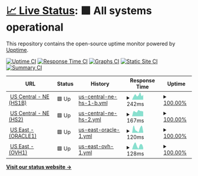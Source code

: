 # [📈 Live Status](https://status.jackz.me): <!--live status--> **🟩 All systems operational**

This repository contains the open-source uptime monitor powered by [Upptime](https://github.com/upptime/upptime).

[![Uptime CI](https://github.com/jackzmc/upptime/workflows/Uptime%20CI/badge.svg)](https://github.com/jackzmc/upptime/actions?query=workflow%3A%22Uptime+CI%22)
[![Response Time CI](https://github.com/jackzmc/upptime/workflows/Response%20Time%20CI/badge.svg)](https://github.com/jackzmc/upptime/actions?query=workflow%3A%22Response+Time+CI%22)
[![Graphs CI](https://github.com/jackzmc/upptime/workflows/Graphs%20CI/badge.svg)](https://github.com/jackzmc/upptime/actions?query=workflow%3A%22Graphs+CI%22)
[![Static Site CI](https://github.com/jackzmc/upptime/workflows/Static%20Site%20CI/badge.svg)](https://github.com/jackzmc/upptime/actions?query=workflow%3A%22Static+Site+CI%22)
[![Summary CI](https://github.com/jackzmc/upptime/workflows/Summary%20CI/badge.svg)](https://github.com/jackzmc/upptime/actions?query=workflow%3A%22Summary+CI%22)

<!--start: status pages-->
<!-- This summary is generated by Upptime (https://github.com/upptime/upptime) -->
<!-- Do not edit this manually, your changes will be overwritten -->
<!-- prettier-ignore -->
| URL | Status | History | Response Time | Uptime |
| --- | ------ | ------- | ------------- | ------ |
| <img alt="" src="https://icons.duckduckgo.com/ip3/hs.servers.jackz.me.ico" height="13"> [US Central - NE (HS1B)](http://hs.servers.jackz.me:81) | 🟩 Up | [us-central-ne-hs-1-b.yml](https://github.com/Jackzmc/upptime/commits/HEAD/history/us-central-ne-hs-1-b.yml) | <details><summary><img alt="Response time graph" src="./graphs/us-central-ne-hs-1-b/response-time-week.png" height="20"> 242ms</summary><br><a href="https://status.jackz.me/history/us-central-ne-hs-1-b"><img alt="Response time 266" src="https://img.shields.io/endpoint?url=https%3A%2F%2Fraw.githubusercontent.com%2FJackzmc%2Fupptime%2FHEAD%2Fapi%2Fus-central-ne-hs-1-b%2Fresponse-time.json"></a><br><a href="https://status.jackz.me/history/us-central-ne-hs-1-b"><img alt="24-hour response time 256" src="https://img.shields.io/endpoint?url=https%3A%2F%2Fraw.githubusercontent.com%2FJackzmc%2Fupptime%2FHEAD%2Fapi%2Fus-central-ne-hs-1-b%2Fresponse-time-day.json"></a><br><a href="https://status.jackz.me/history/us-central-ne-hs-1-b"><img alt="7-day response time 242" src="https://img.shields.io/endpoint?url=https%3A%2F%2Fraw.githubusercontent.com%2FJackzmc%2Fupptime%2FHEAD%2Fapi%2Fus-central-ne-hs-1-b%2Fresponse-time-week.json"></a><br><a href="https://status.jackz.me/history/us-central-ne-hs-1-b"><img alt="30-day response time 289" src="https://img.shields.io/endpoint?url=https%3A%2F%2Fraw.githubusercontent.com%2FJackzmc%2Fupptime%2FHEAD%2Fapi%2Fus-central-ne-hs-1-b%2Fresponse-time-month.json"></a><br><a href="https://status.jackz.me/history/us-central-ne-hs-1-b"><img alt="1-year response time 266" src="https://img.shields.io/endpoint?url=https%3A%2F%2Fraw.githubusercontent.com%2FJackzmc%2Fupptime%2FHEAD%2Fapi%2Fus-central-ne-hs-1-b%2Fresponse-time-year.json"></a></details> | <details><summary><a href="https://status.jackz.me/history/us-central-ne-hs-1-b">100.00%</a></summary><a href="https://status.jackz.me/history/us-central-ne-hs-1-b"><img alt="All-time uptime 89.38%" src="https://img.shields.io/endpoint?url=https%3A%2F%2Fraw.githubusercontent.com%2FJackzmc%2Fupptime%2FHEAD%2Fapi%2Fus-central-ne-hs-1-b%2Fuptime.json"></a><br><a href="https://status.jackz.me/history/us-central-ne-hs-1-b"><img alt="24-hour uptime 100.00%" src="https://img.shields.io/endpoint?url=https%3A%2F%2Fraw.githubusercontent.com%2FJackzmc%2Fupptime%2FHEAD%2Fapi%2Fus-central-ne-hs-1-b%2Fuptime-day.json"></a><br><a href="https://status.jackz.me/history/us-central-ne-hs-1-b"><img alt="7-day uptime 100.00%" src="https://img.shields.io/endpoint?url=https%3A%2F%2Fraw.githubusercontent.com%2FJackzmc%2Fupptime%2FHEAD%2Fapi%2Fus-central-ne-hs-1-b%2Fuptime-week.json"></a><br><a href="https://status.jackz.me/history/us-central-ne-hs-1-b"><img alt="30-day uptime 99.69%" src="https://img.shields.io/endpoint?url=https%3A%2F%2Fraw.githubusercontent.com%2FJackzmc%2Fupptime%2FHEAD%2Fapi%2Fus-central-ne-hs-1-b%2Fuptime-month.json"></a><br><a href="https://status.jackz.me/history/us-central-ne-hs-1-b"><img alt="1-year uptime 89.38%" src="https://img.shields.io/endpoint?url=https%3A%2F%2Fraw.githubusercontent.com%2FJackzmc%2Fupptime%2FHEAD%2Fapi%2Fus-central-ne-hs-1-b%2Fuptime-year.json"></a></details>
| <img alt="" src="https://icons.duckduckgo.com/ip3/hs.servers.jackz.me.ico" height="13"> [US Central - NE (HS2)](http://hs.servers.jackz.me) | 🟩 Up | [us-central-ne-hs-2.yml](https://github.com/Jackzmc/upptime/commits/HEAD/history/us-central-ne-hs-2.yml) | <details><summary><img alt="Response time graph" src="./graphs/us-central-ne-hs-2/response-time-week.png" height="20"> 167ms</summary><br><a href="https://status.jackz.me/history/us-central-ne-hs-2"><img alt="Response time 212" src="https://img.shields.io/endpoint?url=https%3A%2F%2Fraw.githubusercontent.com%2FJackzmc%2Fupptime%2FHEAD%2Fapi%2Fus-central-ne-hs-2%2Fresponse-time.json"></a><br><a href="https://status.jackz.me/history/us-central-ne-hs-2"><img alt="24-hour response time 156" src="https://img.shields.io/endpoint?url=https%3A%2F%2Fraw.githubusercontent.com%2FJackzmc%2Fupptime%2FHEAD%2Fapi%2Fus-central-ne-hs-2%2Fresponse-time-day.json"></a><br><a href="https://status.jackz.me/history/us-central-ne-hs-2"><img alt="7-day response time 167" src="https://img.shields.io/endpoint?url=https%3A%2F%2Fraw.githubusercontent.com%2FJackzmc%2Fupptime%2FHEAD%2Fapi%2Fus-central-ne-hs-2%2Fresponse-time-week.json"></a><br><a href="https://status.jackz.me/history/us-central-ne-hs-2"><img alt="30-day response time 231" src="https://img.shields.io/endpoint?url=https%3A%2F%2Fraw.githubusercontent.com%2FJackzmc%2Fupptime%2FHEAD%2Fapi%2Fus-central-ne-hs-2%2Fresponse-time-month.json"></a><br><a href="https://status.jackz.me/history/us-central-ne-hs-2"><img alt="1-year response time 212" src="https://img.shields.io/endpoint?url=https%3A%2F%2Fraw.githubusercontent.com%2FJackzmc%2Fupptime%2FHEAD%2Fapi%2Fus-central-ne-hs-2%2Fresponse-time-year.json"></a></details> | <details><summary><a href="https://status.jackz.me/history/us-central-ne-hs-2">100.00%</a></summary><a href="https://status.jackz.me/history/us-central-ne-hs-2"><img alt="All-time uptime 93.19%" src="https://img.shields.io/endpoint?url=https%3A%2F%2Fraw.githubusercontent.com%2FJackzmc%2Fupptime%2FHEAD%2Fapi%2Fus-central-ne-hs-2%2Fuptime.json"></a><br><a href="https://status.jackz.me/history/us-central-ne-hs-2"><img alt="24-hour uptime 100.00%" src="https://img.shields.io/endpoint?url=https%3A%2F%2Fraw.githubusercontent.com%2FJackzmc%2Fupptime%2FHEAD%2Fapi%2Fus-central-ne-hs-2%2Fuptime-day.json"></a><br><a href="https://status.jackz.me/history/us-central-ne-hs-2"><img alt="7-day uptime 100.00%" src="https://img.shields.io/endpoint?url=https%3A%2F%2Fraw.githubusercontent.com%2FJackzmc%2Fupptime%2FHEAD%2Fapi%2Fus-central-ne-hs-2%2Fuptime-week.json"></a><br><a href="https://status.jackz.me/history/us-central-ne-hs-2"><img alt="30-day uptime 99.69%" src="https://img.shields.io/endpoint?url=https%3A%2F%2Fraw.githubusercontent.com%2FJackzmc%2Fupptime%2FHEAD%2Fapi%2Fus-central-ne-hs-2%2Fuptime-month.json"></a><br><a href="https://status.jackz.me/history/us-central-ne-hs-2"><img alt="1-year uptime 93.19%" src="https://img.shields.io/endpoint?url=https%3A%2F%2Fraw.githubusercontent.com%2FJackzmc%2Fupptime%2FHEAD%2Fapi%2Fus-central-ne-hs-2%2Fuptime-year.json"></a></details>
| <img alt="" src="https://icons.duckduckgo.com/ip3/oracle1.servers.jackz.me.ico" height="13"> [US East - (ORACLE1)](http://oracle1.servers.jackz.me) | 🟩 Up | [us-east-oracle-1.yml](https://github.com/Jackzmc/upptime/commits/HEAD/history/us-east-oracle-1.yml) | <details><summary><img alt="Response time graph" src="./graphs/us-east-oracle-1/response-time-week.png" height="20"> 120ms</summary><br><a href="https://status.jackz.me/history/us-east-oracle-1"><img alt="Response time 150" src="https://img.shields.io/endpoint?url=https%3A%2F%2Fraw.githubusercontent.com%2FJackzmc%2Fupptime%2FHEAD%2Fapi%2Fus-east-oracle-1%2Fresponse-time.json"></a><br><a href="https://status.jackz.me/history/us-east-oracle-1"><img alt="24-hour response time 34" src="https://img.shields.io/endpoint?url=https%3A%2F%2Fraw.githubusercontent.com%2FJackzmc%2Fupptime%2FHEAD%2Fapi%2Fus-east-oracle-1%2Fresponse-time-day.json"></a><br><a href="https://status.jackz.me/history/us-east-oracle-1"><img alt="7-day response time 120" src="https://img.shields.io/endpoint?url=https%3A%2F%2Fraw.githubusercontent.com%2FJackzmc%2Fupptime%2FHEAD%2Fapi%2Fus-east-oracle-1%2Fresponse-time-week.json"></a><br><a href="https://status.jackz.me/history/us-east-oracle-1"><img alt="30-day response time 166" src="https://img.shields.io/endpoint?url=https%3A%2F%2Fraw.githubusercontent.com%2FJackzmc%2Fupptime%2FHEAD%2Fapi%2Fus-east-oracle-1%2Fresponse-time-month.json"></a><br><a href="https://status.jackz.me/history/us-east-oracle-1"><img alt="1-year response time 150" src="https://img.shields.io/endpoint?url=https%3A%2F%2Fraw.githubusercontent.com%2FJackzmc%2Fupptime%2FHEAD%2Fapi%2Fus-east-oracle-1%2Fresponse-time-year.json"></a></details> | <details><summary><a href="https://status.jackz.me/history/us-east-oracle-1">100.00%</a></summary><a href="https://status.jackz.me/history/us-east-oracle-1"><img alt="All-time uptime 99.98%" src="https://img.shields.io/endpoint?url=https%3A%2F%2Fraw.githubusercontent.com%2FJackzmc%2Fupptime%2FHEAD%2Fapi%2Fus-east-oracle-1%2Fuptime.json"></a><br><a href="https://status.jackz.me/history/us-east-oracle-1"><img alt="24-hour uptime 100.00%" src="https://img.shields.io/endpoint?url=https%3A%2F%2Fraw.githubusercontent.com%2FJackzmc%2Fupptime%2FHEAD%2Fapi%2Fus-east-oracle-1%2Fuptime-day.json"></a><br><a href="https://status.jackz.me/history/us-east-oracle-1"><img alt="7-day uptime 100.00%" src="https://img.shields.io/endpoint?url=https%3A%2F%2Fraw.githubusercontent.com%2FJackzmc%2Fupptime%2FHEAD%2Fapi%2Fus-east-oracle-1%2Fuptime-week.json"></a><br><a href="https://status.jackz.me/history/us-east-oracle-1"><img alt="30-day uptime 100.00%" src="https://img.shields.io/endpoint?url=https%3A%2F%2Fraw.githubusercontent.com%2FJackzmc%2Fupptime%2FHEAD%2Fapi%2Fus-east-oracle-1%2Fuptime-month.json"></a><br><a href="https://status.jackz.me/history/us-east-oracle-1"><img alt="1-year uptime 99.98%" src="https://img.shields.io/endpoint?url=https%3A%2F%2Fraw.githubusercontent.com%2FJackzmc%2Fupptime%2FHEAD%2Fapi%2Fus-east-oracle-1%2Fuptime-year.json"></a></details>
| <img alt="" src="https://icons.duckduckgo.com/ip3/ovh1.servers.jackz.me.ico" height="13"> [US East - (OVH1)](http://ovh1.servers.jackz.me) | 🟩 Up | [us-east-ovh-1.yml](https://github.com/Jackzmc/upptime/commits/HEAD/history/us-east-ovh-1.yml) | <details><summary><img alt="Response time graph" src="./graphs/us-east-ovh-1/response-time-week.png" height="20"> 128ms</summary><br><a href="https://status.jackz.me/history/us-east-ovh-1"><img alt="Response time 169" src="https://img.shields.io/endpoint?url=https%3A%2F%2Fraw.githubusercontent.com%2FJackzmc%2Fupptime%2FHEAD%2Fapi%2Fus-east-ovh-1%2Fresponse-time.json"></a><br><a href="https://status.jackz.me/history/us-east-ovh-1"><img alt="24-hour response time 56" src="https://img.shields.io/endpoint?url=https%3A%2F%2Fraw.githubusercontent.com%2FJackzmc%2Fupptime%2FHEAD%2Fapi%2Fus-east-ovh-1%2Fresponse-time-day.json"></a><br><a href="https://status.jackz.me/history/us-east-ovh-1"><img alt="7-day response time 128" src="https://img.shields.io/endpoint?url=https%3A%2F%2Fraw.githubusercontent.com%2FJackzmc%2Fupptime%2FHEAD%2Fapi%2Fus-east-ovh-1%2Fresponse-time-week.json"></a><br><a href="https://status.jackz.me/history/us-east-ovh-1"><img alt="30-day response time 148" src="https://img.shields.io/endpoint?url=https%3A%2F%2Fraw.githubusercontent.com%2FJackzmc%2Fupptime%2FHEAD%2Fapi%2Fus-east-ovh-1%2Fresponse-time-month.json"></a><br><a href="https://status.jackz.me/history/us-east-ovh-1"><img alt="1-year response time 169" src="https://img.shields.io/endpoint?url=https%3A%2F%2Fraw.githubusercontent.com%2FJackzmc%2Fupptime%2FHEAD%2Fapi%2Fus-east-ovh-1%2Fresponse-time-year.json"></a></details> | <details><summary><a href="https://status.jackz.me/history/us-east-ovh-1">100.00%</a></summary><a href="https://status.jackz.me/history/us-east-ovh-1"><img alt="All-time uptime 100.00%" src="https://img.shields.io/endpoint?url=https%3A%2F%2Fraw.githubusercontent.com%2FJackzmc%2Fupptime%2FHEAD%2Fapi%2Fus-east-ovh-1%2Fuptime.json"></a><br><a href="https://status.jackz.me/history/us-east-ovh-1"><img alt="24-hour uptime 100.00%" src="https://img.shields.io/endpoint?url=https%3A%2F%2Fraw.githubusercontent.com%2FJackzmc%2Fupptime%2FHEAD%2Fapi%2Fus-east-ovh-1%2Fuptime-day.json"></a><br><a href="https://status.jackz.me/history/us-east-ovh-1"><img alt="7-day uptime 100.00%" src="https://img.shields.io/endpoint?url=https%3A%2F%2Fraw.githubusercontent.com%2FJackzmc%2Fupptime%2FHEAD%2Fapi%2Fus-east-ovh-1%2Fuptime-week.json"></a><br><a href="https://status.jackz.me/history/us-east-ovh-1"><img alt="30-day uptime 100.00%" src="https://img.shields.io/endpoint?url=https%3A%2F%2Fraw.githubusercontent.com%2FJackzmc%2Fupptime%2FHEAD%2Fapi%2Fus-east-ovh-1%2Fuptime-month.json"></a><br><a href="https://status.jackz.me/history/us-east-ovh-1"><img alt="1-year uptime 100.00%" src="https://img.shields.io/endpoint?url=https%3A%2F%2Fraw.githubusercontent.com%2FJackzmc%2Fupptime%2FHEAD%2Fapi%2Fus-east-ovh-1%2Fuptime-year.json"></a></details>

<!--end: status pages-->

[**Visit our status website →**](https://status.jackz.me)
